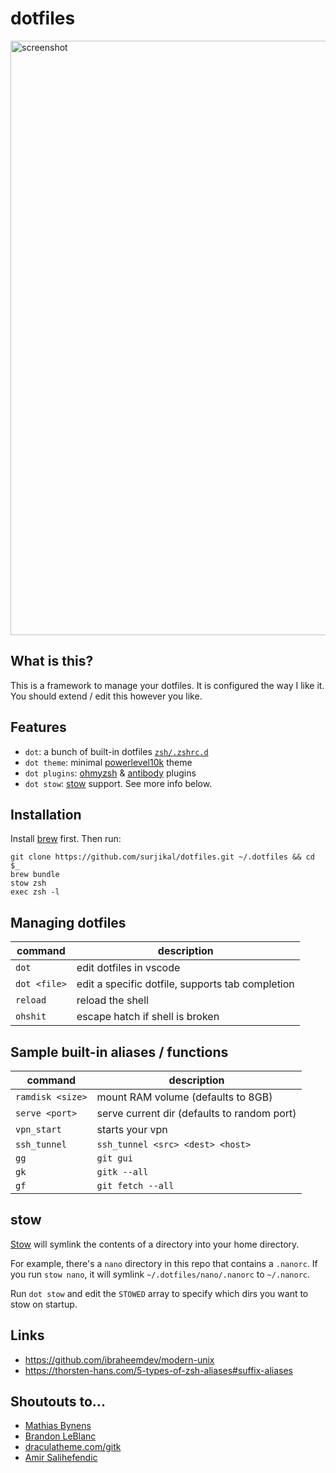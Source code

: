 # dotfiles

<img width="951" alt="screenshot" src="https://github.com/surjikal/dotfiles/assets/339168/9ca3fd96-ed7e-4c55-ae80-691bd8509277">

## What is this?

This is a framework to manage your dotfiles. It is configured the way I like it.
You should extend / edit this however you like.

## Features

- `dot`: a bunch of built-in dotfiles [`zsh/.zshrc.d`](https://github.com/surjikal/dotfiles/tree/master/zsh/.zshrc.d)
- `dot theme`: minimal [powerlevel10k](https://github.com/romkatv/powerlevel10k_) theme
- `dot plugins`: [ohmyzsh](https://ohmyz.sh) & [antibody](https://getantibody.github.io) plugins
- `dot stow`: [stow](https://www.gnu.org/software/stow) support. See more info below.

## Installation

Install [brew](https://brew.sh/) first. Then run:

```
git clone https://github.com/surjikal/dotfiles.git ~/.dotfiles && cd $_
brew bundle
stow zsh
exec zsh -l
```

## Managing dotfiles

| command      | description                                      |
| ------------ | ------------------------------------------------ |
| `dot`        | edit dotfiles in vscode                          |
| `dot <file>` | edit a specific dotfile, supports tab completion |
| `reload`     | reload the shell                                 |
| `ohshit`     | escape hatch if shell is broken                  |

## Sample built-in aliases / functions

| command          | description                                 |
| ---------------- | ------------------------------------------- |
| `ramdisk <size>` | mount RAM volume (defaults to 8GB)          |
| `serve <port>`   | serve current dir (defaults to random port) |
| `vpn_start`      | starts your vpn                             |
| `ssh_tunnel`     | `ssh_tunnel <src> <dest> <host>`            |
| `gg`             | `git gui`                                   |
| `gk`             | `gitk --all`                                |
| `gf`             | `git fetch --all`                           |

## stow

[Stow](https://www.gnu.org/software/stow) will symlink the contents of a directory into your home directory.

For example, there's a `nano` directory in this repo that contains a `.nanorc`.
If you run `stow nano`, it will symlink `~/.dotfiles/nano/.nanorc` to `~/.nanorc`.

Run `dot stow` and edit the `STOWED` array to specify which dirs you want to stow on startup.

## Links

- https://github.com/ibraheemdev/modern-unix
- https://thorsten-hans.com/5-types-of-zsh-aliases#suffix-aliases

## Shoutouts to...

- [Mathias Bynens](https://mathiasbynens.be/)
- [Brandon LeBlanc](https://github.com/demosdemon)
- [draculatheme.com/gitk](https://draculatheme.com/gitk)
- [Amir Salihefendic](https://github.com/amix/vimrc)
